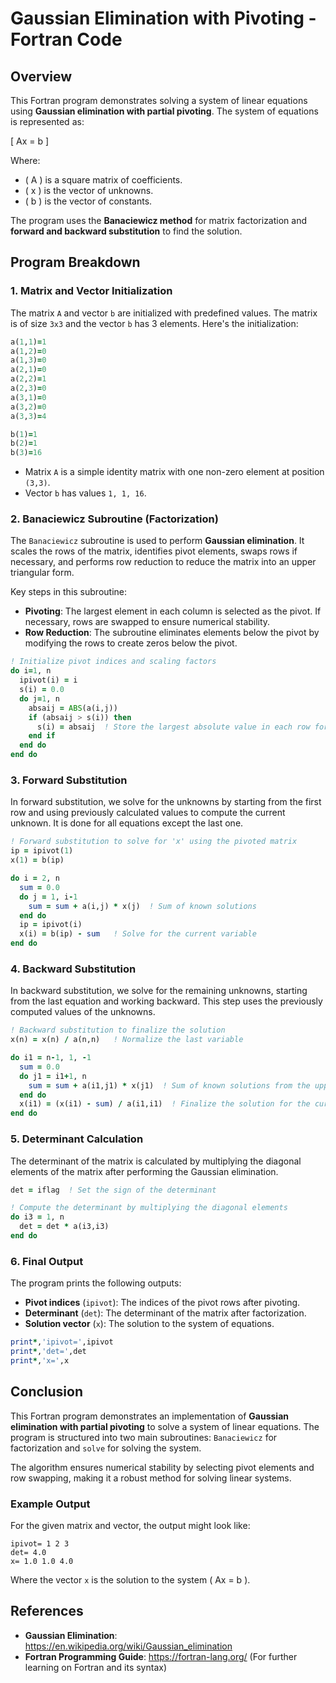 # Gaussian Elimination with Pivoting - Fortran Code

## Overview

This Fortran program demonstrates solving a system of linear equations using **Gaussian elimination with partial pivoting**. The system of equations is represented as:

\[
Ax = b
\]

Where:
- \( A \) is a square matrix of coefficients.
- \( x \) is the vector of unknowns.
- \( b \) is the vector of constants.

The program uses the **Banaciewicz method** for matrix factorization and **forward and backward substitution** to find the solution.

## Program Breakdown

### 1. **Matrix and Vector Initialization**

The matrix `A` and vector `b` are initialized with predefined values. The matrix is of size `3x3` and the vector `b` has 3 elements. Here's the initialization:

```fortran
a(1,1)=1
a(1,2)=0
a(1,3)=0
a(2,1)=0
a(2,2)=1
a(2,3)=0
a(3,1)=0
a(3,2)=0
a(3,3)=4

b(1)=1
b(2)=1
b(3)=16
```

- Matrix `A` is a simple identity matrix with one non-zero element at position `(3,3)`.
- Vector `b` has values `1, 1, 16`.

### 2. **Banaciewicz Subroutine (Factorization)**

The `Banaciewicz` subroutine is used to perform **Gaussian elimination**. It scales the rows of the matrix, identifies pivot elements, swaps rows if necessary, and performs row reduction to reduce the matrix into an upper triangular form.

Key steps in this subroutine:
- **Pivoting**: The largest element in each column is selected as the pivot. If necessary, rows are swapped to ensure numerical stability.
- **Row Reduction**: The subroutine eliminates elements below the pivot by modifying the rows to create zeros below the pivot.

```fortran
! Initialize pivot indices and scaling factors
do i=1, n
  ipivot(i) = i
  s(i) = 0.0
  do j=1, n
    absaij = ABS(a(i,j))
    if (absaij > s(i)) then
      s(i) = absaij  ! Store the largest absolute value in each row for scaling
    end if
  end do
end do
```

### 3. **Forward Substitution**

In forward substitution, we solve for the unknowns by starting from the first row and using previously calculated values to compute the current unknown. It is done for all equations except the last one.

```fortran
! Forward substitution to solve for 'x' using the pivoted matrix
ip = ipivot(1)
x(1) = b(ip)

do i = 2, n
  sum = 0.0
  do j = 1, i-1
    sum = sum + a(i,j) * x(j)  ! Sum of known solutions
  end do
  ip = ipivot(i)
  x(i) = b(ip) - sum   ! Solve for the current variable
end do
```

### 4. **Backward Substitution**

In backward substitution, we solve for the remaining unknowns, starting from the last equation and working backward. This step uses the previously computed values of the unknowns.

```fortran
! Backward substitution to finalize the solution
x(n) = x(n) / a(n,n)   ! Normalize the last variable

do i1 = n-1, 1, -1
  sum = 0.0
  do j1 = i1+1, n
    sum = sum + a(i1,j1) * x(j1)  ! Sum of known solutions from the upper rows
  end do
  x(i1) = (x(i1) - sum) / a(i1,i1)  ! Finalize the solution for the current variable
end do
```

### 5. **Determinant Calculation**

The determinant of the matrix is calculated by multiplying the diagonal elements of the matrix after performing the Gaussian elimination.

```fortran
det = iflag  ! Set the sign of the determinant

! Compute the determinant by multiplying the diagonal elements
do i3 = 1, n
  det = det * a(i3,i3)
end do
```

### 6. **Final Output**

The program prints the following outputs:
- **Pivot indices** (`ipivot`): The indices of the pivot rows after pivoting.
- **Determinant** (`det`): The determinant of the matrix after factorization.
- **Solution vector** (`x`): The solution to the system of equations.

```fortran
print*,'ipivot=',ipivot
print*,'det=',det
print*,'x=',x
```

## Conclusion

This Fortran program demonstrates an implementation of **Gaussian elimination with partial pivoting** to solve a system of linear equations. The program is structured into two main subroutines: `Banaciewicz` for factorization and `solve` for solving the system. 

The algorithm ensures numerical stability by selecting pivot elements and row swapping, making it a robust method for solving linear systems.

### Example Output

For the given matrix and vector, the output might look like:

```
ipivot= 1 2 3
det= 4.0
x= 1.0 1.0 4.0
```

Where the vector `x` is the solution to the system \( Ax = b \).

## References

- **Gaussian Elimination**: https://en.wikipedia.org/wiki/Gaussian_elimination
- **Fortran Programming Guide**: https://fortran-lang.org/ (For further learning on Fortran and its syntax)
```
